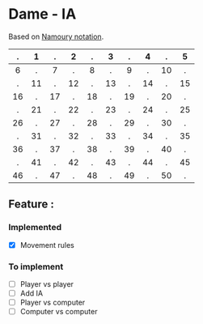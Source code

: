 # Dame - IA

Based on [Namoury notation](https://upload.wikimedia.org/wikipedia/commons/thumb/d/da/Nummeringdambord.jpg/220px-Nummeringdambord.jpg).

| .  |  1 | .  |  2 |  .  |  3 |  .  | 4  |  .  | 5  |
|:---:|:---:|:---:|:---:|:---:|:---:|:---:|:---:|:---:|:---:|
| 6  |  .  |  7 |  .  |  8 |  .  | 9  |  .  | 10 |  .  |
|  .  | 11 |  .  | 12 |  .  | 13 |  .  | 14 |  .  | 15 |
| 16 |  .  | 17 |  .  | 18 |  .  | 19 |  .  | 20 |  .  |
|  .  | 21 |  .  | 22 |  .  | 23 |  .  | 24 |  .  | 25 |
| 26 |  .  | 27 |  .  | 28 |  .  | 29 |  .  | 30 |  .  |
|  .  | 31 |  .  | 32 |  .  | 33 |  .  | 34 |  .  | 35 |
| 36 |  .  | 37 |  .  | 38 |  .  | 39 |  .  | 40 |  .  |
|  .  | 41 |  .  | 42 |  .  | 43 |  .  | 44 |  .  | 45 |
| 46 |  .  | 47 |  .  | 48 |  .  | 49 |  .  | 50 |  .  |

## Feature :

### Implemented

* [X] Movement rules

### To implement

* [ ] Player vs player
* [ ] Add IA
* [ ] Player vs computer
* [ ] Computer vs computer
